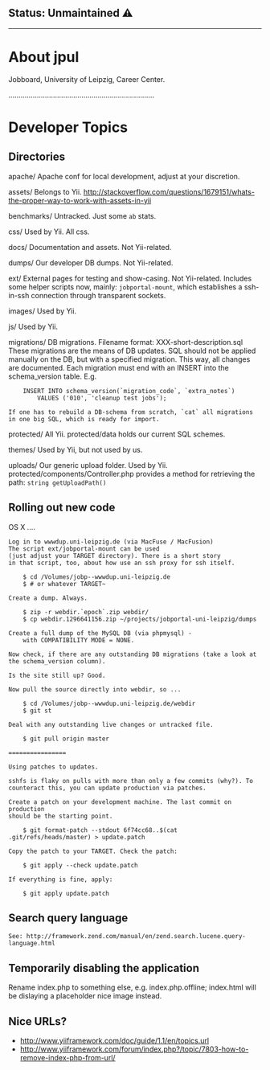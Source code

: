 ## Status: Unmaintained ⚠️

----

About jpul
==========

Jobboard, University of Leipzig, Career Center.

........................................................................

Developer Topics
================

Directories
-----------

apache/
    Apache conf for local development, adjust at your discretion.

assets/
    Belongs to Yii.
    http://stackoverflow.com/questions/1679151/whats-the-proper-way-to-work-with-assets-in-yii

benchmarks/
    Untracked. Just some `ab` stats.

css/
    Used by Yii.
    All css.

docs/
    Documentation and assets. Not Yii-related.

dumps/
    Our developer DB dumps. Not Yii-related.

ext/
    External pages for testing and show-casing. Not Yii-related.
    Includes some helper scripts now, mainly: `jobportal-mount`, which
    establishes a ssh-in-ssh connection through transparent sockets.

images/
    Used by Yii.

js/
    Used by Yii.

migrations/
    DB migrations. Filename format: XXX-short-description.sql
    These migrations are the means of DB updates. SQL should not
    be applied manually on the DB, but with a specified migration.
    This way, all changes are documented. Each migration must end
    with an INSERT into the schema_version table. E.g.

        INSERT INTO schema_version(`migration_code`, `extra_notes`)
            VALUES ('010', 'cleanup test jobs');

    If one has to rebuild a DB-schema from scratch, `cat` all migrations
    in one big SQL, which is ready for import.

protected/
    All Yii. protected/data holds our current SQL schemes.

themes/
    Used by Yii, but not used by us.

uploads/
    Our generic upload folder. Used by Yii.
    protected/components/Controller.php provides a method for
    retrieving the path: ``string getUploadPath()``




Rolling out new code
--------------------

OS X
....

    Log in to wwwdup.uni-leipzig.de (via MacFuse / MacFusion)
    The script ext/jobportal-mount can be used
    (just adjust your TARGET directory). There is a short story
    in that script, too, about how use an ssh proxy for ssh itself.

        $ cd /Volumes/jobp--wwwdup.uni-leipzig.de
        $ # or whatever TARGET~

    Create a dump. Always.

        $ zip -r webdir.`epoch`.zip webdir/
        $ cp webdir.1296641156.zip ~/projects/jobportal-uni-leipzig/dumps

    Create a full dump of the MySQL DB (via phpmysql) -
        with COMPATIBILITY MODE = NONE.

    Now check, if there are any outstanding DB migrations (take a look at
    the schema_version column).

    Is the site still up? Good.

    Now pull the source directly into webdir, so ...

        $ cd /Volumes/jobp--wwwdup.uni-leipzig.de/webdir
        $ git st

    Deal with any outstanding live changes or untracked file.

        $ git pull origin master

    ================

    Using patches to updates.

    sshfs is flaky on pulls with more than only a few commits (why?). To
    counteract this, you can update production via patches.

    Create a patch on your development machine. The last commit on production
    should be the starting point.

        $ git format-patch --stdout 6f74cc68..$(cat .git/refs/heads/master) > update.patch

    Copy the patch to your TARGET. Check the patch:

        $ git apply --check update.patch

    If everything is fine, apply:

        $ git apply update.patch


Search query language
---------------------

    See: http://framework.zend.com/manual/en/zend.search.lucene.query-language.html


Temporarily disabling the application
-------------------------------------

Rename index.php to something else, e.g. index.php.offline;
index.html will be dislaying a placeholder nice image instead.

Nice URLs?
----------

* http://www.yiiframework.com/doc/guide/1.1/en/topics.url
* http://www.yiiframework.com/forum/index.php?/topic/7803-how-to-remove-index-php-from-url/

